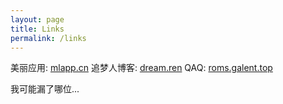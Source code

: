 ```yaml
---
layout: page
title: Links
permalink: /links
---
```

美丽应用: [mlapp.cn](https://mlapp.cn)
追梦人博客: [dream.ren](https://dream.ren)
QAQ: [roms.galent.top](https://roms.galent.top)

我可能漏了哪位...
